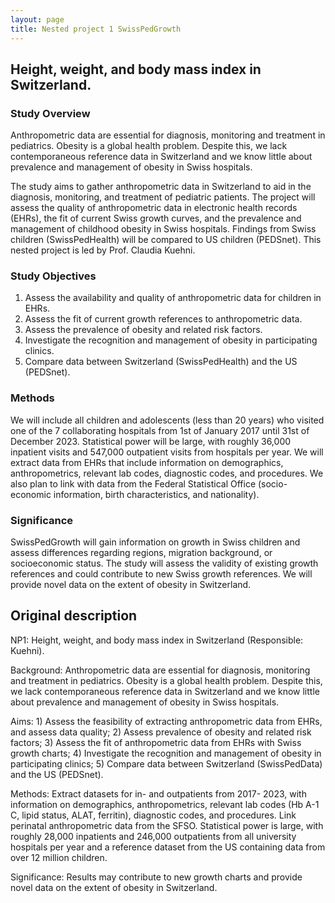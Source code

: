 ```yaml
---
layout: page
title: Nested project 1 SwissPedGrowth
---
```


## Height, weight, and body mass index in Switzerland.

### Study Overview

Anthropometric data are essential for diagnosis, monitoring and treatment in pediatrics. 
Obesity is a global health problem. 
Despite this, we lack contemporaneous reference data in Switzerland and we know little about prevalence and management of obesity in Swiss hospitals.

The study aims to gather anthropometric data in Switzerland to aid in the diagnosis, monitoring, and treatment of pediatric patients. 
The project will assess the quality of anthropometric data in electronic health records (EHRs), the fit of current Swiss growth curves, and the prevalence and management of childhood obesity in Swiss hospitals. 
Findings from Swiss children (SwissPedHealth) will be compared to US children (PEDSnet). 
This nested project is led by Prof. Claudia Kuehni.


### Study Objectives
1. Assess the availability and quality of anthropometric data for children in EHRs.
2. Assess the fit of current growth references to anthropometric data.
3. Assess the prevalence of obesity and related risk factors.
4. Investigate the recognition and management of obesity in participating clinics.
5. Compare data between Switzerland (SwissPedHealth) and the US (PEDSnet).

### Methods
We will include all children and adolescents (less than 20 years) who visited one of the 7 collaborating hospitals from 1st of January 2017 until 31st of December 2023. 
Statistical power will be large, with roughly 36,000 inpatient visits and 547,000 outpatient visits from hospitals per year. 
We will extract data from EHRs that include information on demographics, anthropometrics, relevant lab codes, diagnostic codes, and procedures. 
We also plan to link with data from the Federal Statistical Office (socio-economic information, birth characteristics, and nationality).

### Significance
SwissPedGrowth will gain information on growth in Swiss children and assess differences regarding regions, migration background, or socioeconomic status. 
The study will assess the validity of existing growth references and could contribute to new Swiss growth references. 
We will provide novel data on the extent of obesity in Switzerland.

## Original description
NP1: Height, weight, and body mass index in Switzerland (Responsible: Kuehni). 

Background: Anthropometric data are essential for diagnosis, monitoring and treatment in pediatrics. 
Obesity is a global health problem. 
Despite this, we lack contemporaneous reference data in Switzerland and we know little about prevalence and management of obesity in Swiss hospitals. 

Aims: 1) Assess the feasibility of extracting anthropometric data from EHRs, and assess data quality; 2) Assess prevalence of obesity and related risk factors; 3) Assess the fit of anthropometric data from EHRs with Swiss growth charts; 4) Investigate the recognition and management of obesity in participating clinics; 5) Compare data between Switzerland (SwissPedData) and the US (PEDSnet). 

Methods: Extract datasets for in- and outpatients from 2017- 2023, with information on demographics, anthropometrics, relevant lab codes (Hb A-1 C, lipid status, ALAT, ferritin), diagnostic codes, and procedures. 
Link perinatal anthropometric data from the SFSO. 
Statistical power is large, with roughly 28,000 inpatients and 246,000 outpatients from all university hospitals per year and a reference dataset from the US containing data from over 12 million children. 

Significance: Results may contribute to new growth charts and provide novel data on the extent of obesity in Switzerland.


